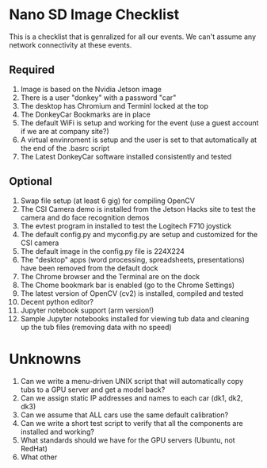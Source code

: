 # Nano SD Image Checklist
This is a checklist that is genralized for all our events.  We can't assume any network connectivity at these events.

## Required
1. Image is based on the Nvidia Jetson image
1. There is a user "donkey" with a password "car"
1. The desktop has Chromium and Terminl locked at the top
1. The DonkeyCar Bookmarks are in place
1. The default WiFi is setup and working for the event (use a guest account if we are at company site?)
1. A virtual envinroment is setup and the user is set to that automatically at the end of the .basrc script
1. The Latest DonkeyCar software installed consistently and tested

## Optional
1. Swap file setup (at least 6 gig) for compiling OpenCV
1. The CSI Camera demo is installed from the Jetson Hacks site to test the camera and do face recognition demos
1. The evtest program in installed to test the Logitech F710 joystick
1. The default config.py and myconfig.py are setup and customized for the CSI camera
1. The default image in the config.py file is 224X224
1. The "desktop" apps (word processing, spreadsheets, presentations) have been removed from the default dock
1. The Chrome browser and the Terminal are on the dock
1. The Chome bookmark bar is enabled (go to the Chrome Settings)
1. The latest version of OpenCV (cv2) is installed, compiled and tested
1. Decent python editor?
1. Jupyter notebook support (arm version!)
1. Sample Jupyter notebooks installed for viewing tub data and cleaning up the tub files (removing data with no speed)


# Unknowns
1. Can we write a menu-driven UNIX script that will automatically copy tubs to a GPU server and get a model back?
1. Can we assign static IP addresses and names to each car (dk1, dk2, dk3)
1. Can we assume that ALL cars use the same default calibration?
1. Can we write a short test script to verify that all the components are installed and working?
1. What standards should we have for the GPU servers (Ubuntu, not RedHat)
1. What other 
